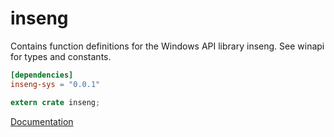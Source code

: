 # inseng #
Contains function definitions for the Windows API library inseng. See winapi for types and constants.

```toml
[dependencies]
inseng-sys = "0.0.1"
```

```rust
extern crate inseng;
```

[Documentation](https://retep998.github.io/doc/inseng/)
